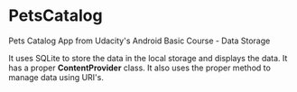 # PetsCatalog
Pets Catalog App from Udacity's Android Basic Course - Data Storage

It uses SQLite to store the data in the local storage and displays the data. It has a proper **ContentProvider** class. 
It also uses the proper method to manage data using URI's.
